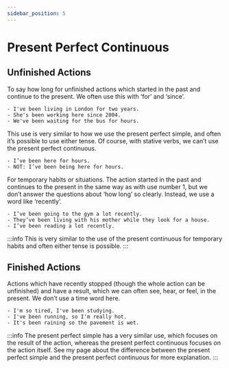 ```yaml
---
sidebar_position: 5
---
```


# Present Perfect Continuous

## Unfinished Actions

To say how long for unfinished actions which started in the past and continue to the
present. We often use this with ‘for’ and ‘since’.

```
- I've been living in London for two years.
- She's been working here since 2004.
- We've been waiting for the bus for hours.
```

This use is very similar to how we use the present perfect simple, and often it’s possible to
use either tense. Of course, with stative verbs, we can’t use the present perfect continuous.

```
- I’ve been here for hours.
- NOT: I’ve been being here for hours.
```

For temporary habits or situations. The action started in the past and continues to the
present in the same way as with use number 1, but we don’t answer the questions about
‘how long’ so clearly. Instead, we use a word like ‘recently’.

```
- I’ve been going to the gym a lot recently.
- They’ve been living with his mother while they look for a house.
- I’ve been reading a lot recently.
```

:::info
This is very similar to the use of the present continuous for temporary habits and often either tense is possible.
:::

## Finished Actions

Actions which have recently stopped (though the whole action can be unfinished) and have
a result, which we can often see, hear, or feel, in the present. We don’t use a time word here.

```
- I'm so tired, I've been studying.
- I've been running, so I'm really hot.
- It's been raining so the pavement is wet.
```

:::info
The present perfect simple has a very similar use, which focuses on the result of the action, whereas the present perfect continuous focuses on the action itself. See my page about the difference between the present perfect simple and the present perfect continuous for more explanation.
:::
